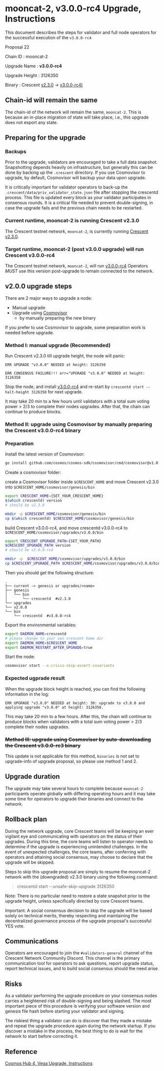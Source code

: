 # mooncat-2, v3.0.0-rc4 Upgrade, Instructions

This document describes the steps for validator and full node operators for the successful execution of the `v3.0.0-rc4`

Proposal 22

Chain ID : mooncat-2

Upgrade Name : ****v3.0.0-rc4****

Upgrade Height : 3126350

Binary : Crescent [v2.3.0](https://github.com/crescent-network/crescent/releases/tag/v2.3.0) -> [v3.0.0-rc4)](https://github.com/crescent-network/crescent/releases/tag/v3.0.0-rc4)


## Chain-id will remain the same

The chain-id of the network will remain the same, `mooncat-2`. This is because an in-place migration of state will take place, i.e., this upgrade does not export any state.

## Preparing for the upgrade

### **Backups**

Prior to the upgrade, validators are encouraged to take a full data snapshot. Snapshotting depends heavily on infrastructure, but generally this can be done by backing up the `.crescent` directory. If you use Cosmovisor to upgrade, by default, Cosmovisor will backup your data upon upgrade.

It is critically important for validator operators to back-up the `.crescent/data/priv_validator_state.json` file after stopping the crescentd process. This file is updated every block as your validator participates in consensus rounds. It is a critical file needed to prevent double-signing, in case the upgrade fails and the previous chain needs to be restarted.

### Current runtime, mooncat-2 is running Crescent v2.3.0

The Crescent testnet network, `mooncat-2`, is currently running [Crescent v2.3.0](https://github.com/crescent-network/crescent/releases/tag/v2.3.0).

### Target runtime, mooncat-2 (post v3.0.0 upgrade) will run Crescent v3.0.0-rc4

The Crescent testnet network, `mooncat-2`, will run [v3.0.0-rc4](https://github.com/crescent-network/crescent/releases/tag/v3.0.0-rc4) Operators *MUST* use this version post-upgrade to remain connected to the network.

## v2.0.0 upgrade steps

There are 2 major ways to upgrade a node:

- Manual upgrade
- Upgrade using [Cosmovisor](https://github.com/cosmos/cosmos-sdk/tree/master/cosmovisor)
    - by manually preparing the new binary

If you prefer to use Cosmovisor to upgrade, some preparation work is needed before upgrade.

### Method I: manual upgrade (Recommended)

Run Crescent v2.3.0 till upgrade height, the node will panic:

```
ERR UPGRADE "v3.0.0" NEEDED at height: 3126350

ERR CONSENSUS FAILURE!!! err="UPGRADE "v3.0.0" NEEDED at height: 3126350

```

Stop the node, and install [v3.0.0-rc4](https://github.com/crescent-network/crescent/releases/tag/v3.0.0-rc4) and re-start by `crescentd start --halt-height 3126350` for next upgrade.

It may take 20 min to a few hours until validators with a total sum voting power > 2/3 to complete their nodes upgrades. After that, the chain can continue to produce blocks.

### Method II: upgrade using Cosmovisor by manually preparing the Crescent v3.0.0-rc4 binary

### Preparation

Install the latest version of Cosmovisor:

```bash
go install github.com/cosmos/cosmos-sdk/cosmovisor/cmd/cosmovisor@v1.0.0

```

Create a cosmovisor folder:

create a Cosmovisor folder inside `$CRESCENT_HOME` and move Crescent v2.3.0 into  `$CRESCENT_HOME/cosmovisor/genesis/bin`

```bash
export CRESCENT_HOME={SET_YOUR_CRESCENT_HOME}
$(which crescentd) version
# should be v2.3.0

mkdir -p $CRESCENT_HOME/cosmovisor/genesis/bin
cp $(which crescentd) $CRESCENT_HOME/cosmovisor/genesis/bin
```

build Crescent v3.0.0-rc4, and move crescentd v3.0.0-rc4 to `$CRESCENT_HOME/cosmovisor/upgrades/v3.0.0/bin`

```bash
export CRESCENT_UPGRADE_PATH={SET_YOUR_PATH}
$CRESCENT_UPGRADE_PATH version
# should be v3.0.0-rc4

mkdir -p  $CRESCENT_HOME/cosmovisor/upgrades/v3.0.0/bin
cp $CRESCENT_UPGRADE_PATH $CRESCENT_HOME/cosmovisor/upgrades/v3.0.0/bin

```

Then you should get the following structure:

```
.
├── current -> genesis or upgrades/<name>
├── genesis
│   └── bin
│       └── crescentd  #v2.3.0
└── upgrades
└── v2.0.0
└── bin
    └── crescentd  #v3.0.0-rc4

```

Export the environmental variables:

```bash
export DAEMON_NAME=crescentd
# please change to your own crescent home dir
export DAEMON_HOME=$CRESCENT_HOME
export DAEMON_RESTART_AFTER_UPGRADE=true

```

Start the node:

```bash
cosmovisor start --x-crisis-skip-assert-invariants

```

### Expected ugprade result

When the upgrade block height is reached, you can find the following information in the log:

```
ERR UPGRADE "v3.0.0" NEEDED at height: 30: upgrade to v3.0.0 and applying upgrade "v3.0.0" at height: 3126350.

```

This may take 20 min to a few hours.
After this, the chain will continue to produce blocks when validators with a total sum voting power > 2/3 complete their nodes upgrades.

### ~~Method III: upgrade using Cosmovisor by auto-downloading the Crescent ****v3.0.0-rc3**** binary~~

This update is not applicable for this method, `binaries` is not set to upgrade-info of upgrade proposal, so please use method 1 and 2.

## Upgrade duration

The upgrade may take several hours to complete because `mooncat-2` participants operate globally with differing operating hours and it may take some time for operators to upgrade their binaries and connect to the network.

## Rollback plan

During the network upgrade, core Crescent teams will be keeping an ever vigilant eye and communicating with operators on the status of their upgrades. During this time, the core teams will listen to operator needs to determine if the upgrade is experiencing unintended challenges. In the event of unexpected challenges, the core teams, after conferring with operators and attaining social consensus, may choose to declare that the upgrade will be skipped.

Steps to skip this upgrade proposal are simply to resume the mooncat-2 network with the (downgraded) v2.3.0 binary using the following command:

> crescentd start --unsafe-skip-upgrade 3126350
>

Note: There is no particular need to restore a state snapshot prior to the upgrade height, unless specifically directed by core Crescent teams.

Important: A social consensus decision to skip the upgrade will be based solely on technical merits, thereby respecting and maintaining the decentralized governance process of the upgrade proposal's successful YES vote.

## Communications

Operators are encouraged to join the `#validators-general` channel of the Crescent Network Community Discord. This channel is the primary communication tool for operators to ask questions, report upgrade status, report technical issues, and to build social consensus should the need arise. 

## Risks

As a validator performing the upgrade procedure on your consensus nodes carries a heightened risk of double-signing and being slashed. The most important piece of this procedure is verifying your software version and genesis file hash before starting your validator and signing.

The riskiest thing a validator can do is discover that they made a mistake and repeat the upgrade procedure again during the network startup. If you discover a mistake in the process, the best thing to do is wait for the network to start before correcting it.

## Reference

[Cosmos Hub 4, Vega Upgrade, Instructions](https://github.com/cosmos/gaia/blob/main/docs/migration/cosmoshub-4-vega-upgrade.md)
